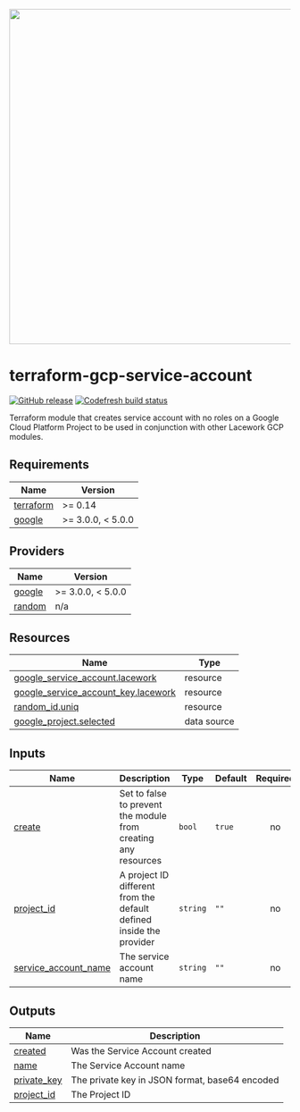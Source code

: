 <a href="https://lacework.com"><img src="https://techally-content.s3-us-west-1.amazonaws.com/public-content/lacework_logo_full.png" width="600"></a>

# terraform-gcp-service-account

[![GitHub release](https://img.shields.io/github/release/lacework/terraform-gcp-service-account.svg)](https://github.com/lacework/terraform-gcp-service-account/releases/)
[![Codefresh build status]( https://g.codefresh.io/api/badges/pipeline/lacework/terraform-modules%2Ftest-compatibility?type=cf-1&key=eyJhbGciOiJIUzI1NiJ9.NWVmNTAxOGU4Y2FjOGQzYTkxYjg3ZDEx.RJ3DEzWmBXrJX7m38iExJ_ntGv4_Ip8VTa-an8gBwBo)]( https://g.codefresh.io/pipelines/edit/new/builds?id=607e25e6728f5a6fba30431b&pipeline=test-compatibility&projects=terraform-modules&projectId=607db54b728f5a5f8930405d)

Terraform module that creates service account with no roles
on a Google Cloud Platform Project to be used in conjunction with
other Lacework GCP modules.

## Requirements

| Name | Version |
|------|---------|
| <a name="requirement_terraform"></a> [terraform](#requirement\_terraform) | >= 0.14 |
| <a name="requirement_google"></a> [google](#requirement\_google) | >= 3.0.0, < 5.0.0 |

## Providers

| Name | Version |
|------|---------|
| <a name="provider_google"></a> [google](#provider\_google) | >= 3.0.0, < 5.0.0 |
| <a name="provider_random"></a> [random](#provider\_random) | n/a |

## Resources

| Name | Type |
|------|------|
| [google_service_account.lacework](https://registry.terraform.io/providers/hashicorp/google/latest/docs/resources/service_account) | resource |
| [google_service_account_key.lacework](https://registry.terraform.io/providers/hashicorp/google/latest/docs/resources/service_account_key) | resource |
| [random_id.uniq](https://registry.terraform.io/providers/hashicorp/random/latest/docs/resources/id) | resource |
| [google_project.selected](https://registry.terraform.io/providers/hashicorp/google/latest/docs/data-sources/project) | data source |

## Inputs

| Name | Description | Type | Default | Required |
|------|-------------|------|---------|:--------:|
| <a name="input_create"></a> [create](#input\_create) | Set to false to prevent the module from creating any resources | `bool` | `true` | no |
| <a name="input_project_id"></a> [project\_id](#input\_project\_id) | A project ID different from the default defined inside the provider | `string` | `""` | no |
| <a name="input_service_account_name"></a> [service\_account\_name](#input\_service\_account\_name) | The service account name | `string` | `""` | no |

## Outputs

| Name | Description |
|------|-------------|
| <a name="output_created"></a> [created](#output\_created) | Was the Service Account created |
| <a name="output_name"></a> [name](#output\_name) | The Service Account name |
| <a name="output_private_key"></a> [private\_key](#output\_private\_key) | The private key in JSON format, base64 encoded |
| <a name="output_project_id"></a> [project\_id](#output\_project\_id) | The Project ID |
